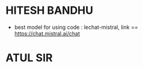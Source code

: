 # HITESH BANDHU

- best model for using code : lechat-mistral, link == https://chat.mistral.ai/chat







# ATUL SIR







